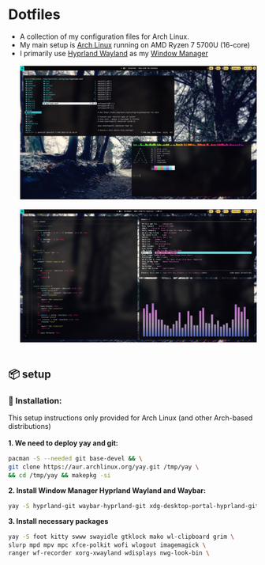 # Dotfiles
- A collection of my configuration files for Arch Linux.
- My main setup is [Arch Linux](https://wiki.archlinux.org/title/Arch_Linux) running on AMD Ryzen 7 5700U (16-core)
- I primarily use [Hyprland Wayland](https://github.com/hyprwm/Hyprland) as my [Window Manager](https://wiki.archlinux.org/title/window_manager)
<br></br>
![Hyprland](assets/hyprland.png "hyprland")
<br></br>
![Hyprland-1](assets/hyprland1.png "hyprland")
<br></br>
## 📦 setup
### 💾 Installation:
This setup instructions only provided for Arch Linux (and other Arch-based distributions) 
<br></br>
<b>1. We need to deploy yay and git:</b>

```sh
pacman -S --needed git base-devel && \
git clone https://aur.archlinux.org/yay.git /tmp/yay \
&& cd /tmp/yay && makepkg -si
```

<b>2. Install Window Manager Hyprland Wayland and Waybar:</b>

```sh
yay -S hyprland-git waybar-hyprland-git xdg-desktop-portal-hyprland-git 
```

<b>3. Install necessary packages</b>

```sh
yay -S foot kitty swww swayidle gtklock mako wl-clipboard grim \
slurp mpd mpv mpc xfce-polkit wofi wlogout imagemagick \
ranger wf-recorder xorg-xwayland wdisplays nwg-look-bin \

```
